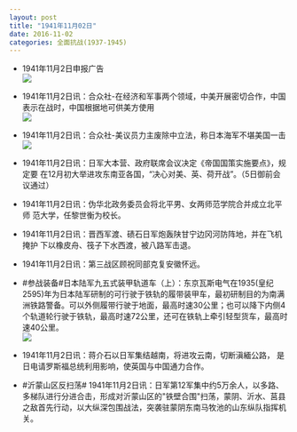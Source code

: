 ```yaml
---
layout: post
title: "1941年11月02日"
date: 2016-11-02
categories: 全面抗战(1937-1945)
---
```


<meta name="referrer" content="no-referrer" />

- 1941年11月2日申报广告 <br/><img src="https://ww1.sinaimg.cn/large/aca367d8jw1f9e5roerzlj209v0hiac7.jpg" />

- 1941年11月2日讯：合众社-在经济和军事两个领域，中美开展密切合作，中国表示在战时，中国根据地可供美方使用 <br/><img src="https://ww4.sinaimg.cn/large/aca367d8jw1f9e40w1utrj20a00keade.jpg" />

- 1941年11月2日讯：合众社-美议员力主废除中立法，称日本海军不堪美国一击 <br/><img src="https://ww2.sinaimg.cn/large/aca367d8jw1f9e2anx98ej20ne0dsn21.jpg" />

- 1941年11月2日讯：日军大本营、政府联席会议决定《帝国国策实施要点》，规定要 在12月初大举进攻东南亚各国，“决心对美、英、荷开战”。（5日御前会 议通过） 

- 1941年11月2日讯：伪华北政务委员会将北平男、女两师范学院合并成立北平师 范大学，任黎世衡为校长。 

- 1941年11月2日讯：晋西军渡、碛石日军炮轰陕甘宁边冈河防阵地，并在飞机掩护 下以橡皮舟、筏子下水西渡，被八路军击退。 

- 1941年11月2日讯：第三战区顾祝同部克复安徽怀远。 

- #参战装备#日本陆军九五式装甲轨道车（上）：东京瓦斯电气在1935(皇纪2595)年为日本陆军研制的可行驶于铁轨的履带装甲车，最初研制目的为南满洲铁路警备。可以外侧履带行驶于地面，最高时速30公里；也可以降下内侧4个轨道轮行驶于铁轨，最高时速72公里，还可在铁轨上牵引轻型货车，最高时速40公里。 <br/><img src="https://ww2.sinaimg.cn/large/aca367d8jw1f9dj83hri5j20hs0pl0zl.jpg" />

- 1941年11月2日讯：蒋介石以日军集结越南，将进攻云南，切断滇緬公路， 是日电请罗斯福总统利用影响，使英国与中国通力合作。 

- #沂蒙山区反扫荡# 1941年11月2日讯：日军第12军集中约5万余人，以多路、多梯队进行分进合击，形成对沂蒙山区的"铁壁合围"扫荡，蒙阴、沂水、莒县之敌首先行动，以大纵深包围战法，突袭驻蒙阴东南马牧池的山东纵队指挥机关。 


